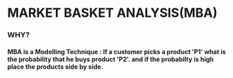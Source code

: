 # MARKET BASKET ANALYSIS(MBA)
### WHY?
#### MBA is a Modelling Technique : If a customer picks a product 'P1' what is the probability that he buys product 'P2'. and if the probabilty is high place the products side by side.
